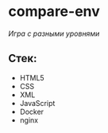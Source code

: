 # compare-env

 *Игра с разными уровнями*
 
 ## Стек: 
 - HTML5
 - CSS
 - XML
 - JavaScript
 - Docker
 - nginx
